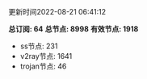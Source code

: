 更新时间2022-08-21 06:41:12

**总订阅: 64**
**总节点: 8998**
**有效节点: 1918**
- ss节点: 231
- v2ray节点: 1641
- trojan节点: 46
